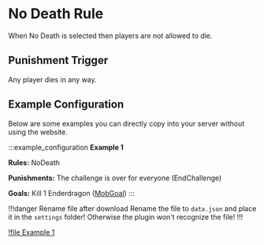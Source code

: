 # No Death Rule

When No Death is selected then players are not allowed to die. 

## Punishment Trigger

Any player dies in any way.

## Example Configuration

Below are some examples you can directly copy into your server without using the website.

:::example_configuration
**Example 1**

**Rules:** NoDeath

**Punishments:** The challenge is over for everyone (EndChallenge)

**Goals:** Kill 1 Enderdragon ([MobGoal](../goals/mobGoal.md))
:::

!!!danger Rename file after download
Rename the file to `data.json` and place it in the `settings` folder! Otherwise the plugin won't recognize the file!
!!!

[!file Example 1](../static/examples/no_death_end_challenge_mob_goal.json)